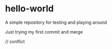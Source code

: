 # hello-world
A simple repository for testing and playing around

Just trying my first commit and merge

// conflict

